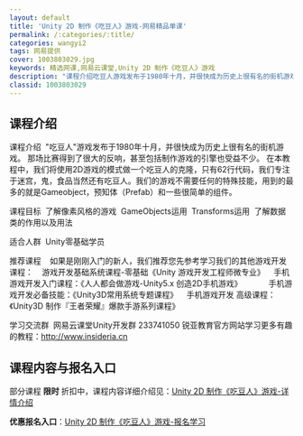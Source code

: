 ```yaml
---
layout: default
title: 'Unity 2D 制作《吃豆人》游戏-网易精品单课'
permalink: /:categories/:title/
categories: wangyi2
tags: 网易提供
cover: 1003803029.jpg
keywords: 精选网课,网易云课堂,Unity 2D 制作《吃豆人》游戏
description: "课程介绍吃豆人游戏发布于1980年十月，并很快成为历史上很有名的街机游戏。那场比赛得到了很大的反响，甚至包括制作游戏的引擎也受益不少。在本教程中，我们将使用2D游戏的模式做一个吃豆人的克隆，"
classid: 1003803029
---
```


## 课程介绍

课程介绍
 "吃豆人"游戏发布于1980年十月，并很快成为历史上很有名的街机游戏。
那场比赛得到了很大的反响，甚至包括制作游戏的引擎也受益不少。
在本教程中，我们将使用2D游戏的模式做一个吃豆人的克隆，只有62行代码，我们专注于迷宫，鬼，食品当然还有吃豆人。我们的游戏不需要任何的特殊技能，用到的最多的就是Gameobject，预知体（Prefab）和一些很简单的组件。

课程目标
 了解像素风格的游戏
 GameObjects运用
 Transforms运用
 了解数据类的作用以及用法

适合人群
 Unity零基础学员

推荐课程
   如果是刚刚入门的新人，我们推荐您先参考学习我们的其他游戏开发课程：
   游戏开发基础系统课程-零基础《Unity 游戏开发工程师微专业》
   手机游戏开发入门课程：《人人都会做游戏-Unity5.x 创造2D手机游戏》        
   手机游戏开发必备技能：《Unity3D常用系统专题课程》
   手机游戏开发 高级课程：《Unity3D 制作『王者荣耀』爆款手游系列课程》

学习交流群
 网易云课堂Unity开发群 233741050
锐亚教育官方网站学习更多有趣的教程：http://www.insideria.cn

## 课程内容与报名入口

部分课程 **限时** 折扣中，课程内容详细介绍见：[Unity 2D 制作《吃豆人》游戏-详情介绍](https://study.163.com/course/introduction/1003803029.htm?share=1&shareId=1025206652&utm_campaign=share&utm_medium=iphoneShare&utm_source=&utm_u=1025206652)

**优惠报名入口**：[Unity 2D 制作《吃豆人》游戏-报名学习](https://study.163.com/course/introduction/1003803029.htm?share=1&shareId=1025206652&utm_campaign=share&utm_medium=iphoneShare&utm_source=&utm_u=1025206652)

